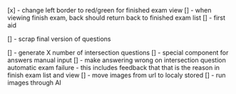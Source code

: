 [x]  - change left border to red/green for finished exam view
[]  - when viewing finish exam, back should return back to finished exam list
[]  - first aid

[]  - scrap final version of questions

[]  - generate X number of intersection questions
[]  - special component for answers manual input
[] 
    - make answering wrong on intersection question automatic exam failure 
    - this includes feedback that that is the reason in finish exam list and view
[]  - move images from url to localy stored
[]  - run images through AI
